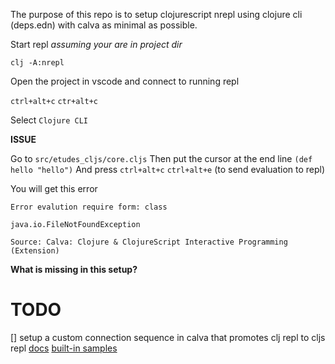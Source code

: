 The purpose of this repo is to setup clojurescript nrepl using clojure cli (deps.edn) with calva as minimal as possible.

Start repl _assuming your are in project dir_

```
clj -A:nrepl
```

Open the project in vscode and connect to running repl

`ctrl+alt+c` `ctr+alt+c`

Select `Clojure CLI`

**ISSUE**

Go to `src/etudes_cljs/core.cljs`
Then put the cursor at the end line `(def hello "hello")`
And press `ctrl+alt+c` `ctrl+alt+e` (to send evaluation to repl)

You will get this error

```
Error evalution require form: class

java.io.FileNotFoundException

Source: Calva: Clojure & ClojureScript Interactive Programming (Extension)
```

**What is missing in this setup?**



TODO
====
[] setup a custom connection sequence in calva that promotes clj repl to cljs repl
[docs](https://calva.readthedocs.io/en/latest/connect-sequences.html)
[built-in samples](https://github.com/BetterThanTomorrow/calva/blob/master/src/nrepl/connectSequence.ts)
